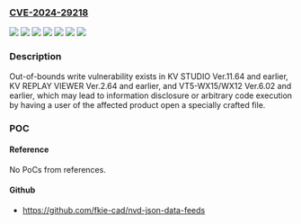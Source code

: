 ### [CVE-2024-29218](https://cve.mitre.org/cgi-bin/cvename.cgi?name=CVE-2024-29218)
![](https://img.shields.io/static/v1?label=Product&message=KV%20REPLAY%20VIEWER&color=blue)
![](https://img.shields.io/static/v1?label=Product&message=KV%20STUDIO&color=blue)
![](https://img.shields.io/static/v1?label=Product&message=VT5-WX15%2FWX12&color=blue)
![](https://img.shields.io/static/v1?label=Version&message=%3D%20Ver.11.64%20and%20earlier%20&color=brighgreen)
![](https://img.shields.io/static/v1?label=Version&message=%3D%20Ver.2.64%20and%20earlier%20&color=brighgreen)
![](https://img.shields.io/static/v1?label=Version&message=%3D%20Ver.6.02%20and%20earlier%20&color=brighgreen)
![](https://img.shields.io/static/v1?label=Vulnerability&message=Out-of-bounds%20write&color=brighgreen)

### Description

Out-of-bounds write vulnerability exists in KV STUDIO Ver.11.64 and earlier, KV REPLAY VIEWER Ver.2.64 and earlier, and VT5-WX15/WX12 Ver.6.02 and earlier, which may lead to information disclosure or arbitrary code execution by having a user of the affected product open a specially crafted file.

### POC

#### Reference
No PoCs from references.

#### Github
- https://github.com/fkie-cad/nvd-json-data-feeds

